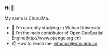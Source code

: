 ### Hi 👋

My name is ChuruiMa.  

- 🔭 I'm currently studying in Wuhan University
- 👯 I'm the main contributor of Open GeoSpatial Engine(http://www.openge.org.cn)
- 📫 How to reach me: whumcr@whu.edu.cn
